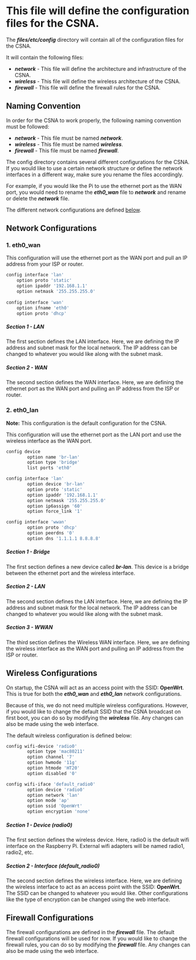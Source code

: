 # This file will define the configuration files for the CSNA.

The **_files/etc/config_** directory will contain all of the configuration files for the CSNA.

It will contain the following files:

- **_network_** - This file will define the architecture and infrastructure of the CSNA.
- **_wireless_** - This file will define the wireless architecture of the CSNA.
- **_firewall_** - This file will define the firewall rules for the CSNA.

## Naming Convention

In order for the CSNA to work properly, the following naming convention must be followed:

- **_network_** - This file must be named **_network_**.
- **_wireless_** - This file must be named **_wireless_**.
- **_firewall_** - This file must be named **_firewall_**.

The config directory contains several different configurations for the CSNA. If you would like to use a certain network structure or define the network interfaces in a different way, make sure you rename the files accordingly.

For example, if you would like the Pi to use the ethernet port as the WAN port, you would need to rename the **_eth0_wan_** file to **_network_** and rename or delete the **_network_** file.

The different network configurations are defined [below](#network-configurations).

## Network Configurations

### 1. eth0_wan

This configuration will use the ethernet port as the WAN port and pull an IP address from your ISP or router.

```bash
config interface 'lan'
    option proto 'static'
    option ipaddr '192.168.1.1'
    option netmask '255.255.255.0'
 
config interface 'wan'
    option ifname 'eth0'
    option proto 'dhcp'
```

##### Section 1 - LAN

The first section defines the LAN interface. Here, we are defining the IP address and subnet mask for the local network. The IP address can be changed to whatever you would like along with the subnet mask.

##### Section 2 - WAN

The second section defines the WAN interface. Here, we are defining the ethernet port as the WAN port and pulling an IP address from the ISP or router.

### 2. eth0_lan

**Note:** This configuration is the default configuration for the CSNA.

This configuration will use the ethernet port as the LAN port and use the wireless interface as the WAN port.

```bash
config device
        option name 'br-lan'
        option type 'bridge'
        list ports 'eth0'

config interface 'lan'
        option device 'br-lan'
        option proto 'static'
        option ipaddr '192.168.1.1'
        option netmask '255.255.255.0'
        option ip6assign '60'
        option force_link '1'

config interface 'wwan'
        option proto 'dhcp'
        option peerdns '0'
        option dns '1.1.1.1 8.8.8.8'
```

##### Section 1 - Bridge

The first section defines a new device called **_br-lan_**. This device is a bridge between the ethernet port and the wireless interface. 

##### Section 2 - LAN

The second section defines the LAN interface. Here, we are defining the IP address and subnet mask for the local network. The IP address can be changed to whatever you would like along with the subnet mask.

##### Section 3 - WWAN

The third section defines the Wireless WAN interface. Here, we are defining the wireless interface as the WAN port and pulling an IP address from the ISP or router.

## Wireless Configurations

On startup, the CSNA will act as an access point with the SSID: **OpenWrt**. This is true for both the **_eth0_wan_** and **_eth0_lan_** network configurations.

Because of this, we do not need multiple wireless configurations. However, if you would like to change the default SSID that the CSNA broadcast on first boot, you can do so by modifying the **_wireless_** file. Any changes can also be made using the web interface.

The default wireless configuration is defined below:

```bash
config wifi-device 'radio0'
        option type 'mac80211'
        option channel '7'
        option hwmode '11g'
        option htmode 'HT20'
        option disabled '0'

config wifi-iface 'default_radio0'
        option device 'radio0'
        option network 'lan'
        option mode 'ap'
        option ssid 'OpenWrt'
        option encryption 'none'
```

##### Section 1 - Device (radio0)

The first section defines the wireless device. Here, radio0 is the default wifi interface on the Raspberry Pi. External wifi adapters will be named radio1, radio2, etc.

##### Section 2 - Interface (default_radio0)

The second section defines the wireless interface. Here, we are defining the wireless interface to act as an access point with the SSID: **OpenWrt**. The SSID can be changed to whatever you would like. Other configurations like the type of encryption can be changed using the web interface.

## Firewall Configurations

The firewall configurations are defined in the **_firewall_** file. The default firewall configurations will be used for now. If you would like to change the firewall rules, you can do so by modifying the **_firewall_** file. Any changes can also be made using the web interface.